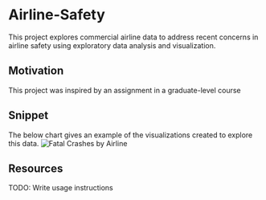 # Airline-Safety
This project explores commercial airline data to address recent concerns in airline safety using exploratory data analysis and visualization.

## Motivation
This project was inspired by an assignment in a graduate-level course 

## Snippet
The below chart gives an example of the visualizations created to explore this data.
<img src="https://i.imgur.com/dgKODHw.png" title="Fatal Crashes by Airline">

## Resources
TODO: Write usage instructions
